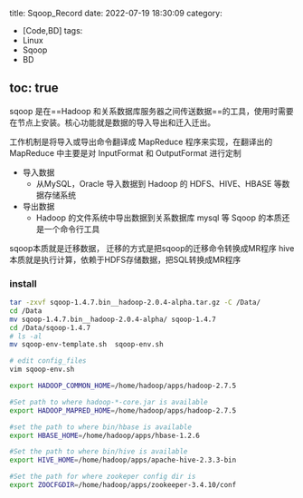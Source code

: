 title: Sqoop_Record
date: 2022-07-19 18:30:09
category:
- [Code,BD]
tags:
- Linux
- Sqoop
- BD
  
toc: true
---

sqoop 是在==Hadoop 和关系数据库服务器之间传送数据==的工具，使用时需要在节点上安装。核心功能就是数据的导入导出和迁入迁出。
<!--more-->
工作机制是将导入或导出命令翻译成 MapReduce 程序来实现，在翻译出的 MapReduce 中主要是对 InputFormat 和 OutputFormat 进行定制
- 导入数据
  - 从MySQL，Oracle 导入数据到 Hadoop 的 HDFS、HIVE、HBASE 等数据存储系统
- 导出数据
  -  Hadoop 的文件系统中导出数据到关系数据库 mysql 等 Sqoop 的本质还是一个命令行工具

sqoop本质就是迁移数据， 迁移的方式是把sqoop的迁移命令转换成MR程序
hive本质就是执行计算，依赖于HDFS存储数据，把SQL转换成MR程序
### install
``` sh
tar -zxvf sqoop-1.4.7.bin__hadoop-2.0.4-alpha.tar.gz -C /Data/
cd /Data
mv sqoop-1.4.7.bin__hadoop-2.0.4-alpha/ sqoop-1.4.7
cd /Data/sqoop-1.4.7
# ls -al
mv sqoop-env-template.sh  sqoop-env.sh

# edit config_files
vim sqoop-env.sh 

export HADOOP_COMMON_HOME=/home/hadoop/apps/hadoop-2.7.5

#Set path to where hadoop-*-core.jar is available
export HADOOP_MAPRED_HOME=/home/hadoop/apps/hadoop-2.7.5

#set the path to where bin/hbase is available
export HBASE_HOME=/home/hadoop/apps/hbase-1.2.6

#Set the path to where bin/hive is available
export HIVE_HOME=/home/hadoop/apps/apache-hive-2.3.3-bin

#Set the path for where zookeper config dir is
export ZOOCFGDIR=/home/hadoop/apps/zookeeper-3.4.10/conf
```














